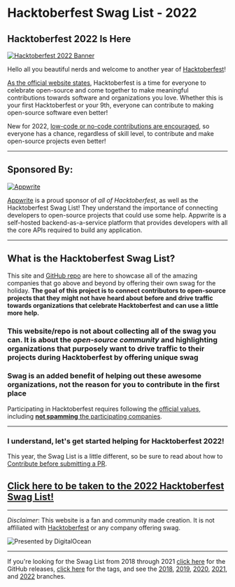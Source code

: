 # Hacktoberfest Swag List - 2022

## Hacktoberfest 2022 Is Here

[![Hacktoberfest 2022 Banner](img/Hfest-Logo-2-Color-Manga.png)](list.md)

Hello all you beautiful nerds and welcome to another year of [Hacktoberfest](https://hacktoberfest.com/)!

[As the official website states](https://hacktoberfest.com/#prepare-to-hack), Hacktoberfest is a time for everyone to celebrate open-source and come together to make meaningful contributions towards software and organizations you love. Whether this is your first Hacktoberfest or your 9th, everyone can contribute to making open-source software even better!

New for 2022, [low-code or no-code contributions are encouraged](https://hacktoberfest.com/about/#low-or-non-code), so everyone has a chance, regardless of skill level, to contribute and make open-source projects even better!

---

## Sponsored By:

[![Appwrite](img/appwrite-logo-1.svg)](https://hacktoberfest.appwrite.io/?utm_source=web&utm_medium=swaglist&utm_campaign=hacktoberfest)

[Appwrite](https://hacktoberfest.appwrite.io/?utm_source=web&utm_medium=swaglist&utm_campaign=hacktoberfest) is a proud sponsor of _all of Hacktoberfest_, as well as the Hacktoberfest Swag List! They understand the importance of connecting developers to open-source projects that could use some help.
Appwrite is a self-hosted backend-as-a-service platform that provides developers with all the core APIs required to build any application.

---

## What is the Hacktoberfest Swag List?

This site and [GitHub repo](https://github.com/crweiner/hacktoberfest-swag-list) are here to showcase all of the amazing companies that go above and beyond by offering their own swag for the holiday. **The goal of this project is to connect contributors to open-source projects that they might not have heard about before and drive traffic towards organizations that celebrate Hacktoberfest and can use a little more help.**

### This website/repo is not about collecting all of the swag you can. It is about the _open-source community_ and highlighting organizations that purposely want to drive traffic to their projects during Hacktoberfest by offering unique swag

### Swag is an added benefit of helping out these awesome organizations, not the reason for you to contribute in the first place

Participating in Hacktoberfest requires following the [official values](https://hacktoberfest.com/participation/#values), including [**not spamming** the participating companies](https://hacktoberfest.com/participation/#spam).

---

### I understand, let's get started helping for Hacktoberfest 2022!

This year, the Swag List is a little different, so be sure to read about how to [Contribute before submitting a PR](contributing.md).

## [Click here to be taken to the 2022 Hacktoberfest Swag List!](list.md)

---

_Disclaimer_: This website is a fan and community made creation. It is not affiliated with [Hacktoberfest](https://hacktoberfest.com/) or any company offering swag.

![Presented by DigitalOcean](img/Hfest-Badge-2-Color-Manga.svg)

---

If you're looking for the Swag List from 2018 through 2021 [click here](https://github.com/crweiner/hacktoberfest-swag-list/releases) for the GitHub releases, [click here](https://github.com/crweiner/hacktoberfest-swag-list/tags) for the tags, and see the [2018](https://github.com/crweiner/hacktoberfest-swag-list/tree/2018), [2019](https://github.com/crweiner/hacktoberfest-swag-list/tree/2019), [2020](https://github.com/crweiner/hacktoberfest-swag-list/tree/2020), [2021](https://github.com/crweiner/hacktoberfest-swag-list/tree/2021), and [2022](https://github.com/crweiner/hacktoberfest-swag-list/tree/2022) branches.
